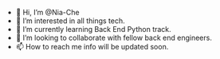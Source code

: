 - 👋 Hi, I’m @Nia-Che
- 👀 I’m interested in all things tech.
- 🌱 I’m currently learning Back End Python track.
- 💞️ I’m looking to collaborate with fellow back end engineers.
- 📫 How to reach me info will be updated soon. 

<!---
Nia-Che/Nia-Che is a ✨ special ✨ repository because its `README.md` (this file) appears on your GitHub profile.
You can click the Preview link to take a look at your changes.
--->
